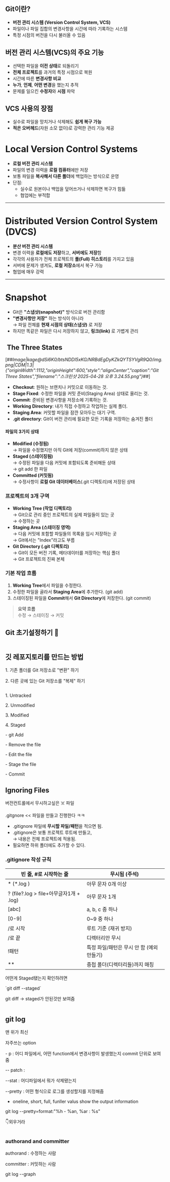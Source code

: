 <h2 id="git이란">Git이란?</h2>
<ul>
<li><strong>버전 관리 시스템 (Version Control System, VCS)</strong></li>
<li>파일이나 파일 집합의 변경사항을 시간에 따라 기록하는 시스템</li>
<li>특정 시점의 버전을 다시 불러올 수 있음</li>
</ul>
<h2 id="버전-관리-시스템vcs의-주요-기능">버전 관리 시스템(VCS)의 주요 기능</h2>
<ul>
<li>선택한 파일을 <strong>이전 상태</strong>로 되돌리기</li>
<li><strong>전체 프로젝트</strong>를 과거의 특정 시점으로 복원</li>
<li>시간에 따른 <strong>변경사항 비교</strong></li>
<li><strong>누가</strong>, <strong>언제</strong>, <strong>어떤 변경</strong>을 했는지 추적</li>
<li>문제를 일으킨 <strong>수정자</strong>와 <strong>시점</strong> 파악</li>
</ul>
<h2 id="vcs-사용의-장점">VCS 사용의 장점</h2>
<ul>
<li>실수로 파일을 망치거나 삭제해도 <strong>쉽게 복구 가능</strong></li>
<li><strong>적은 오버헤드</strong>(자원 소모 없이)로 강력한 관리 기능 제공</li>
</ul>
<h1 id="local-version-control-systems">Local Version Control Systems</h1>
<ul>
<li><strong>로컬 버전 관리 시스템</strong></li>
<li>파일의 변경 이력을 <strong>로컬 컴퓨터</strong>에만 저장</li>
<li>보통 파일을 <strong>복사해서 다른 폴더</strong>에 백업하는 방식으로 운영</li>
<li>단점:<ul>
<li>실수로 원본이나 백업을 덮어쓰거나 삭제하면 복구가 힘듦</li>
<li>협업에는 부적합</li>
</ul>
</li>
</ul>
<hr />
<h1 id="distributed-version-control-system-dvcs">Distributed Version Control System (DVCS)</h1>
<ul>
<li><strong>분산 버전 관리 시스템</strong></li>
<li>변경 이력을 <strong>로컬에도 저장</strong>하고, <strong>서버에도 저장</strong>함</li>
<li>각각의 사용자가 전체 프로젝트의 <strong>풀(Full) 히스토리</strong>를 가지고 있음</li>
<li>서버에 문제가 생겨도, <strong>로컬 저장소</strong>에서 복구 가능</li>
<li>협업에 매우 강력</li>
</ul>
<hr />
<h1 id="snapshot">Snapshot</h1>
<ul>
<li>Git은 <strong>&quot;스냅샷(snapshot)&quot;</strong> 방식으로 버전 관리함</li>
<li><strong>&quot;변경사항만 저장&quot;</strong> 하는 방식이 아니라<br />→ 파일 전체를 <strong>현재 시점의 상태(스냅샷)</strong> 로 저장</li>
<li>하지만 똑같은 파일은 다시 저장하지 않고, <strong>링크(link)</strong> 로 가볍게 관리</li>
</ul>
<h2 id="the-three-states"> The Three States</h2>
<p>[##<em>Image|kage@dSi6K0/btsNDDI5xKG/NRBdEgDyKZkQYTSYVgR9Q0/img.png|CDM|1.3|{&quot;originWidth&quot;:1112,&quot;originHeight&quot;:600,&quot;style&quot;:&quot;alignCenter&quot;,&quot;caption&quot;:&quot;Git Three States&quot;,&quot;filename&quot;:&quot;스크린샷 2025-04-28 오후 3.24.55.png&quot;}</em>##]</p>
<ul>
<li><strong>Checkout</strong>: 원하는 브랜치나 커밋으로 이동하는 것.</li>
<li><strong>Stage Fixed</strong>: 수정한 파일을 커밋 준비(Staging Area) 상태로 올리는 것.</li>
<li><strong>Commit</strong>: 준비된 변경사항을 저장소에 기록하는 것.</li>
<li><strong>Working Directory</strong>: 내가 직접 수정하고 작업하는 실제 폴더.</li>
<li><strong>Staging Area</strong>: 커밋할 파일을 잠깐 모아두는 대기 구역.</li>
<li><strong>.git directory</strong>: Git이 버전 관리에 필요한 모든 기록을 저장하는 숨겨진 폴더</li>
</ul>
<h4 id="파일의-3가지-상태">파일의 3가지 상태 </h4>
<ul>
<li><strong>Modified (수정됨)</strong><br />→ 파일을 수정했지만 아직 Git에 저장(commit)하지 않은 상태</li>
<li><strong>Staged (스테이징됨)</strong><br />→ 수정된 파일을 다음 커밋에 포함되도록 준비해둔 상태<br />→ git add 한 파일</li>
<li><strong>Committed (커밋됨)</strong><br />→ 수정사항이 <strong>로컬 Git 데이터베이스</strong>(.git 디렉토리)에 저장된 상태</li>
</ul>
<h3 id="프로젝트의-3개-구역">프로젝트의 3개 구역 </h3>
<ul>
<li><strong>Working Tree (작업 디렉토리)</strong><br />→ Git으로 관리 중인 프로젝트의 실제 파일들이 있는 곳<br />→ 수정하는 곳</li>
<li><strong>Staging Area (스테이징 영역)</strong><br />→ 다음 커밋에 포함할 파일들의 목록을 임시 저장하는 곳<br />→ Git에서는 &quot;Index&quot;라고도 부름</li>
<li><strong>Git Directory (.git 디렉토리)</strong><br />→ Git이 모든 버전 기록, 메타데이터를 저장하는 핵심 폴더<br />→ Git 프로젝트의 진짜 본체</li>
</ul>
<h3 id="기본-작업-흐름">기본 작업 흐름 </h3>
<ol>
<li><strong>Working Tree</strong>에서 파일을 수정한다.</li>
<li>수정한 파일을 골라서 <strong>Staging Area</strong>에 추가한다. (git add)</li>
<li>스테이징된 파일을 <strong>Commit</strong>해서 <strong>Git Directory</strong>에 저장한다. (git commit)</li>
</ol>
<blockquote>
<p><strong>요약 흐름</strong><br />수정 → 스테이징 → 커밋</p>
</blockquote>
<h2 id="git-초기설정하기-🎉">Git 초기설정하기 🎉</h2>
<p><img alt="" src="https://velog.velcdn.com/images/ujinsimss_/post/16112a15-da2a-451a-942d-10970a70c8f6/image.png" /></p>
<h2 id="깃-레포지토리를-만드는-방법">깃 레포지토리를 만드는 방법</h2>
<p>1. 기존 폴더를 Git 저장소로 &quot;변환&quot; 하기 </p>
<p>2. 다른 곳에 있는 Git 저장소를 &quot;복제&quot; 하기 </p>
<p><img alt="" src="https://velog.velcdn.com/images/ujinsimss_/post/6ff88c62-5d9d-49e3-90f3-8ac65f9cb1b5/image.png" /></p>
<p>1. Untracked </p>
<p>2. Unmodified</p>
<p>3. Modified</p>
<p>4. Staged </p>
<p>- git Add</p>
<p>- Remove the file</p>
<p>- Edit the file</p>
<p>- Stage the file</p>
<p>- Commit </p>
<h2 id="ignoring-files">Ignoring Files </h2>
<p>버전컨트롤에서 무시하고싶은 ☠️ 파일 </p>
<p>.gitgnore &lt;&lt; 파일을 만들고 진행한다 ㅋㅋ </p>
<ul>
<li>.gitignore 파일에 <strong>무시할 파일/패턴</strong>을 적으면 됨.</li>
<li>.gitignore은 보통 프로젝트 루트에 만들고,<br />→ 내용은 전체 프로젝트에 적용됨.</li>
<li>필요하면 하위 폴더에도 추가할 수 있다.</li>
</ul>
<h3 id="gitignore-작성-규칙">.gitignore 작성 규칙 </h3>
<table>
<thead>
<tr>
<th>빈 줄, #로 시작하는 줄</th>
<th>무시됨 (주석)</th>
</tr>
</thead>
<tbody><tr>
<td>* (*.log )</td>
<td>아무 문자 0개 이상</td>
</tr>
<tr>
<td>? (file?.log &gt; file+아무글자1개 + .log)</td>
<td>아무 문자 1개</td>
</tr>
<tr>
<td>[abc]</td>
<td>a, b, c 중 하나</td>
</tr>
<tr>
<td>[0-9]</td>
<td>0~9 중 하나</td>
</tr>
<tr>
<td>/로 시작</td>
<td>루트 기준 (재귀 방지)</td>
</tr>
<tr>
<td>/로 끝</td>
<td>디렉터리만 무시</td>
</tr>
<tr>
<td>!패턴</td>
<td>특정 파일/패턴은 무시 안 함 (예외 만들기)</td>
</tr>
<tr>
<td>**</td>
<td>중첩 폴더(디렉터리들)까지 매칭</td>
</tr>
</tbody></table>
<p>어떤게 Staged됐는지 확인하려면 </p>
<p>`git diff --staged`</p>
<p>git diff -&gt; staged가 안된것만 보여줌 </p>
<p><img alt="" src="https://velog.velcdn.com/images/ujinsimss_/post/977c334a-c17c-48c2-83d4-99f210579517/image.png" /></p>
<h2 id="git-log">git log </h2>
<p>맨 위가 최신 </p>
<p>자주쓰는 option</p>
<p>- p : 어디 파일에서, 어떤 function에서 변경사항이 발생했는지 commit 단위로 보여줌</p>
<p>-- patch : </p>
<p>--stat : 어디파일에서 뭐가 삭제됐는지</p>
<p>--pretty : 어떤 형식으로 로그를 생성할지를 지정해줌 </p>
<ul>
<li>oneline, short, full, funller valus show the output information </li>
</ul>
<p>git log --pretty=format:&quot;%h - %an, %ar : %s&quot;</p>
<p>👇외우거라</p>
<p><img alt="" src="https://velog.velcdn.com/images/ujinsimss_/post/8a67cd8d-83ae-43bf-8596-6f68ce4ce226/image.png" /></p>
<h3 id="authorand-and-committer">authorand and committer</h3>
<p>authorand : 수정하는 사람</p>
<p>committer : 커밋하는 사람 </p>
<p>git log --graph</p>
<p><img alt="" src="https://velog.velcdn.com/images/ujinsimss_/post/a79b348a-9129-410e-87cf-06087817b960/image.png" /></p>